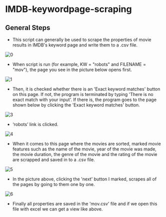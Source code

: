 # IMDB-keywordpage-scraping

## General Steps
-	This script can generally be used to scrape the properties of movie results in IMDB's keyword page and write them to a .csv file. 

![0](https://user-images.githubusercontent.com/66808459/85923446-c8653280-b893-11ea-8a54-cb55b36c927f.png)
-	When script is run (for example, KW = "robots" and FILENAME = "mov"), the page you see in the picture below opens first.

![1](https://user-images.githubusercontent.com/66808459/85923452-d4e98b00-b893-11ea-9178-fd944a84e412.png)
-	Then, it is checked whether there is an 'Exact keyword matches' button on this page. If not, the program is terminated by typing 'There is no exact match with your input'. If there is, the program goes to the page shown below by clicking the 'Exact keyword matches' button.

![3](https://user-images.githubusercontent.com/66808459/85923457-db780280-b893-11ea-9118-2a47d39f881a.png)
-	‘robots’ link is clicked.

![4](https://user-images.githubusercontent.com/66808459/85923458-de72f300-b893-11ea-8361-3b9fc8dcc91c.png)
-	When it comes to this page where the movies are sorted, marked movie features such as the name of the movie,  year of the movie was made, the movie duration, the genre of the movie and the rating of the movie are scrapped and saved in to a .csv file.

![5](https://user-images.githubusercontent.com/66808459/85923461-e2067a00-b893-11ea-9da3-c1f2f13ed0c5.png)
-	In the picture above, clicking the 'next' button I marked, scrapes all of the pages by going to them one by one.

![6](https://user-images.githubusercontent.com/66808459/85923685-e7fd5a80-b895-11ea-98fe-923bbd8a8d64.png)
- Finally all properties are saved in the 'mov.csv' file and if we open this file with excel we can get a view like above.
